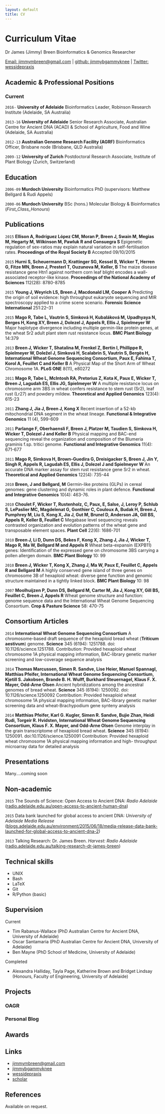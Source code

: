 ```yaml
---
layout: default
title: CV
---
```


# Curriculum Vitae

Dr James (Jimmy) Breen
Bioinformatics & Genomics Researcher

<div id="webaddress">
<a href="mailto:jimmymbreen@gmail.com">Email: jimmymbreen@gmail.com</a>
|
<i class="fa fa-github"></i> <a href="http://github.com/jimmybgammyknee">github: jimmybgammyknee</a>
|
<i class="fa fa-twitter"></i> <a href="http://twitter.com/wessidepraxis">Twitter: wessidepraxis</a>
</div>


## Academic & Professional Positions

### Current

`2016-`
__University of Adelaide__ Bioinformatics Leader, Robinson Research Institute (Adelaide, SA Australia)

`2013-16`
__University of Adelaide__ Senior Research Associate, Australian Centre for Ancient DNA (ACAD) & School of Agriculture, Food and Wine
(Adelaide, SA Australia)

`2012-13`
__Australian Genome Research Facility (AGRF)__ Bioinformatics Officer, Brisbane node (Brisbane, QLD Australia)

`2009-12`
__University of Zurich__ Postdoctoral Research Associate, Institute of Plant Biology (Zurich, Switzerland)

## Education

`2006-09`
__Murdoch University__ Bioinformatics PhD (supervisors: Matthew Bellgard & Rudi Appels)

`2000-06`
__Murdoch University__ BSc (hons.) Molecular Biology & Bioinformatics (_First_Class_Honours_)


## Publications

<!-- ### Journals -->

`2015`
__Ellison A, Rodríguez López CM, Moran P, Breen J, Swain M, Megias M, Hegarty M, Wilkinson M, Pawluk R and Consuegra S__
Epigenetic regulation of sex-ratios may explain natural variation in self-fertilisation rates. **Proceedings of the Royal Society B** Accepted 09/10/2015

`2015`
__Hurni S, Scheuermann D, Krattinger SG, Kessel B, Wicker T, Herren G, Fitze MN, Breen J, Presterl T, Ouzunova M, Keller, B__
The maize disease resistance gene Htn1 against northern corn leaf blight encodes a wall-associated receptor-like kinase. **Proceedings of the National Academy of Sciences** 112(28): 8780-8785

`2015`
__Young J, Weyrich LS, Breen J, Macdonald LM, Cooper A__
Predicting the origin of soil evidence: high throughput eukaryote sequencing and MIR spectroscopy applied to a crime scene scenario. **Forensic Science International** 251:22–31

`2015`
__Mago R, Tabe L, Vautrin S, Simková H, Kubaláková M, Upadhyaya N, Berges H, Kong XY, Breen J, Dolezel J, Appels R, Ellis J, Spielmeyer
W__ 
Major haplotype divergence including multiple germin-like protein genes, at the wheat Sr2 adult plant stem rust resistance locus. **BMC Plant Biology** 14:379    

`2013`
__Breen J, Wicker T, Shatalina M, Frenkel Z, Bertin I, Phillippe R, Spielmeyer W, Doležel J, Simková H, Scalabrin S, Vautrin S, Bergès H,
International Wheat Genome Sequencing Consortium, Paux E, Fahima T, Korol A, Feuillet C and Keller B__
A Physical Map of the Short Arm of Wheat Chromosome 1A. **PLoS ONE** 8(11), e80272 

`2011`
__Mago R, Tabe L, McIntosh RA, Pretorius Z, Kota K, Paux E, Wicker T, Breen J, Lagudah ES, Ellis JG, Spielmeyer W__
A multiple resistance locus on chromosome arm 3BS in wheat confers resistance to stem rust (Sr2), leaf rust (Lr27) and powdery mildew. **Theoretical and Applied Genomics** 123(4): 615-23 

`2011`
__Zhang J, Jia J, Breen J, Kong X__
Recent insertion of a 52-kb mitochondrial DNA segment in the wheat lineage. **Functional & Integrative Genomics** 11 (4), 599-609

`2011`
__Parlange F, Oberhaensli F, Breen J, Platzer M, Taudien S, Simkova H, Wicker T, Dolezel J and Keller B__ 
Physical mapping and BAC-end sequencing reveal the organization and composition of the Blumeria graminis f.sp. tritici genome. **Functional and Integrative Genomics** 11(4): 671-677 

`2011`
__Mago R, Simkova H, Brown-Guedira G, Dreisigacker S, Breen J, Jin Y, Singh R, Appels R, Lagudah ES, Ellis J, Dolezel J and Spielmeyer
W__
An accurate DNA marker assay for stem rust resistance gene Sr2 in wheat. **Theoretical and Applied Genomics** 122(4): 735-44

`2010`
__Breen, J and Bellgard, M__
Germin-like proteins (GLPs) in cereal genomes: gene clustering and dynamic roles in plant defence. **Functional and Integrative Genomics** 10(4): 463-76. 

`2010`
__Choulet F, Wicker T, Rustenholz, C, Paux, E, Salse, J, Leroy P, Schlub S, LePaslier MC, Magdelenat G, Gonthier C, Couloux A, Budak H,
Breen J, Pumphrey M, Liu S, Kong X, Jia J, Gut M, Brunel D, Anderson JA, Gill BS, Appels R, Keller B, Feuillet C__
Megabase level sequencing reveals contrasted organization and evolution patterns of the wheat gene and transposable element spaces. **Plant Cell** 22(6):
1686-701

`2010`
__Breen J, Li D, Dunn DS, Bekes F, Kong X, Zhang J, Jia J, Wicker T, Mago R, Ma W, Bellgard M and Appels R__ 
Wheat beta-expansin (EXPB11) genes: Identification of the expressed gene on chromosome 3BS carrying a pollen allergen domain. **BMC Plant Biology** 10: 99
 
`2010`
__Breen J, Wicker T, Kong X, Zhang J, Ma W, Paux E, Feuillet C, Appels R and Bellgard M__
A highly conserved gene island of three genes on chromosome 3B of hexaploid wheat: diverse gene function and genomic structure maintained in a tightly linked block. **BMC Plant Biology** 10: 98

`2007`
__Moolhuijzen P, Dunn DS, Bellgard M, Carter M, Jia J, Kong XY, Gill BS, Feuillet C, Breen J, Appels R__
Wheat genome structure and function: genome sequence data and the International Wheat Genome Sequencing Consortium. **Crop & Pasture Science** 58: 470-75 

## Consortium Articles

`2014`
__International Wheat Genome Sequencing Consortium__
A chromosome-based draft sequence of the hexaploid bread wheat (__Triticum aestivum__) genome. **Science** 345 (6194): 1251788. doi: 10.1126/science.1251788.
Contribution: Provided hexaploid wheat chromosome 1A physical mapping information, BAC-library genetic marker screening and low-coverage
sequence analysis 

`2014`
__Thomas Marcussen, Simen R. Sandve, Lise Heier, Manuel Spannagl, Matthias Pfeifer, International Wheat Genome Sequencing Consortium, Kjetill S. Jakobsen, Brande B. H. Wulff, Burkhard Steuernagel, Klaus F. X. Mayer, Odd-Arne Olsen__ 
Ancient hybridizations among the ancestral genomes of bread wheat. **Science** 345 (6194): 1250092. doi: 10.1126/science.1250092 
Contribution: Provided hexaploid wheat chromosome 1A physical mapping information, BAC-library genetic marker screening data and wheat-Brachypodium gene synteny analysis 

`2014`
__Matthias Pfeifer, Karl G. Kugler, Simen R. Sandve, Bujie Zhan, Heidi Rudi, Torgeir R. Hvidsten, International Wheat Genome Sequencing Consortium, Klaus F. X. Mayer, and Odd-Arne Olsen__
Genome interplay in the grain transcriptome of hexaploid bread wheat. **Science** 345 (6194): 1250091. doi:10.1126/science.1250091 
Contribution: Provided hexaploid wheat chromosome 1A physical mapping information and high- throughput microarray data for detailed analysis 


## Presentations

Many....coming soon

## Non-academic

`2015` The Sounds of Science: Open Access to Ancient DNA: _Radio Adelaide_
([radio.adelaide.edu.au/open-access-to-ancient-human-dna](https://radio.adelaide.edu.au/open-access-to-ancient-human-dna))

`2015` Data bank launched for global access to ancient DNA: _University of Adelaide Media Release_
([blogs.adelaide.edu.au/environment/2015/06/18/media-release-data-bank-launched-for-global-access-to-ancient-dna-2](https://blogs.adelaide.edu.au/environment/2015/06/18/media-release-data-bank-launched-for-global-access-to-ancient-dna-2))

`2013` Talking Research: Dr. James Breen. _Harvest: Radio Adelaide_
([radio.adelaide.edu.au/talking-research-dr-james-breen](https://radio.adelaide.edu.au/talking-research-dr-james-breen/)) 

## Technical skills

* UNIX
* Bash
* LaTeX
* Git
* R/Python (basic)

## Supervision

Current
* Tim Rabanus-Wallace (PhD Australian Centre for Ancient DNA, University of Adelaide)
* Oscar Santamaria (PhD Australian Centre for Ancient DNA, University of Adelaide)
* Ben Mayne (PhD School of Medicine, University of Adelaide)

Completed
* Alexandra Halliday, Tayla Page, Katherine Brown and Bridget Lindsay (Honours, Faculty of Engineering, University of Adelaide)

## Projects

### OAGR

### Personal Blog


## Awards



## Links

* <i class="fa fa-envelope"></i> <a href="mailto:jimmymbreen@gmail.com">jimmymbreen@gmail.com</a><br />
* <i class="fa fa-github"></i> <a href="http://github.com/jimmybgammyknee">jimmybgammyknee</a><br />
* <i class="fa fa-twitter"></i> <a href="http://twitter.com/wessidepraxis">wessidepraxis</a><br />
* <i class="fa fa-google"></i> <a href="https://scholar.google.com.au/citations?user=gYMeouMAAAAJ&hl=en">scholar</a>

## References

Available on request.

<!-- ### Footer

Last updated: November 2015 -->

